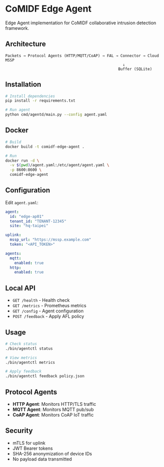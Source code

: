 # CoMIDF Edge Agent

Edge Agent implementation for CoMIDF collaborative intrusion detection framework.

## Architecture

```
Packets → Protocol Agents (HTTP/MQTT/CoAP) → FAL → Connector → Cloud MSSP
                                                    ↓
                                                  Buffer (SQLite)
```

## Installation

```bash
# Install dependencies
pip install -r requirements.txt

# Run agent
python cmd/agentd/main.py --config agent.yaml
```

## Docker

```bash
# Build
docker build -t comidf-edge-agent .

# Run
docker run -d \
  -v $(pwd)/agent.yaml:/etc/agent/agent.yaml \
  -p 8600:8600 \
  comidf-edge-agent
```

## Configuration

Edit `agent.yaml`:

```yaml
agent:
  id: "edge-ap01"
  tenant_id: "TENANT-12345"
  site: "hq-taipei"

uplink:
  mssp_url: "https://mssp.example.com"
  token: "<API_TOKEN>"

agents:
  mqtt:
    enabled: true
  http:
    enabled: true
```

## Local API

- `GET /health` - Health check
- `GET /metrics` - Prometheus metrics
- `GET /config` - Agent configuration
- `POST /feedback` - Apply AFL policy

## Usage

```bash
# Check status
./bin/agentctl status

# View metrics
./bin/agentctl metrics

# Apply feedback
./bin/agentctl feedback policy.json
```

## Protocol Agents

- **HTTP Agent**: Monitors HTTP/TLS traffic
- **MQTT Agent**: Monitors MQTT pub/sub
- **CoAP Agent**: Monitors CoAP IoT traffic

## Security

- mTLS for uplink
- JWT Bearer tokens
- SHA-256 anonymization of device IDs
- No payload data transmitted

